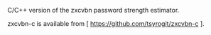 C/C++ version of the zxcvbn password strength estimator.

zxcvbn-c is available from [ https://github.com/tsyrogit/zxcvbn-c ].

